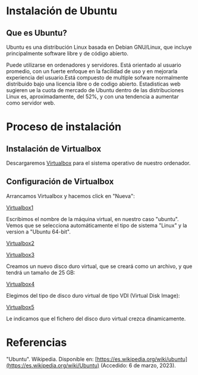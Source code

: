 # Instalación de Ubuntu

## Que es Ubuntu?

Ubuntu es una distribución Linux basada en Debian GNU/Linux, que incluye principalmente software libre y de código abierto.

Puede utilizarse en ordenadores y servidores. Está orientado al usuario promedio, con un fuerte enfoque en la facilidad de uso y en mejorarla experiencia del usuario.Está compuesto de multiple sofware normalmente distribuido bajo una licencia libre o de codigo abierto. Estadisticas web sugieren ue la cuota de mercado de Ubuntu dentro de las distribuciones Linux es, aproximadamente, del 52%, y con una tendencia a aumentar como servidor web.

# Proceso de instalación

## Instalación de Virtualbox

Descargaremos [Virtualbox](https://www.virtualbox.org/) para el sistema operativo de nuestro ordenador.

## Configuración de Virtualbox

Arrancamos Virtualbox y hacemos click en "Nueva":

[Virtualbox1](/virtualbox2.png)

Escribimos el nombre de la máquina virtual, en nuestro caso "ubuntu". Vemos que se selecciona automáticamente el tipo de sistema "Linux" y la version a "Ubuntu 64-bit".

[Virtualbox2](/virtualbox2.png)



[Virtualbox3](/virtualbox3.png)

Creamos un nuevo disco duro virtual, que se creará como un archivo, y que tendrá un tamaño de 25 GB:

[Virtualbox4](/virtualbox4.png)

Elegimos del tipo de disco duro virtual de tipo VDI (Virtual Disk Image):

[Virtualbox5](/virtualbox5.png)

Le indicamos que el fichero del disco duro virtual crezca dinamicamente.


# Referencias

"Ubuntu". Wikipedia. Disponible en: [https://es.wikipedia.org/wiki/ubuntu](https://es.wikipedia.org/wiki/Ubuntu) (Accedido: 6 de marzo, 2023).
